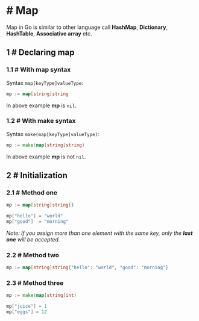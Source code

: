# # Map
Map in Go is similar to other language call **HashMap**, **Dictionary**, **HashTable**, **Associative array** etc.


## 1 # Declaring map

### 1.1 # With map syntax
Syntax `map[keyType]valueType`:

```go
mp := map[string]string
```
In above example **mp** is `nil`.

### 1.2 # With make syntax
Syntax `make(map[keyType]valueType)`:

```go
mp := make(map[string]string)
```
In above example **mp** is not `nil`.

## 2 # Initialization

### 2.1 # Method one

```go
mp := map[string]string{}

mp["hello"] = "world"
mp["good"]  = "morning"
```

*Note: If you assign more than one element with the same key, only the **last one** will be accepted.*

### 2.2 # Method two

```go
mp := map[string]string{"hello": "world", "good": "morning"}
```

### 2.3 # Method three

```go
mp := make(map[string]int)

mp["juice"] = 1
mp["eggs"] = 12
```

